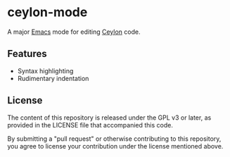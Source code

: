 ceylon-mode
===========

A major [Emacs] mode for editing [Ceylon] code.

Features
--------

- Syntax highlighting
- Rudimentary indentation

License
-------

The content of this repository is released under the GPL v3 or later, as provided in the LICENSE file that accompanied this code.

By submitting a "pull request" or otherwise contributing to this repository, you agree to license your contribution under the license mentioned above.

[Emacs]: https://www.gnu.org/software/emacs/
[Ceylon]: http://ceylon-lang.org/
